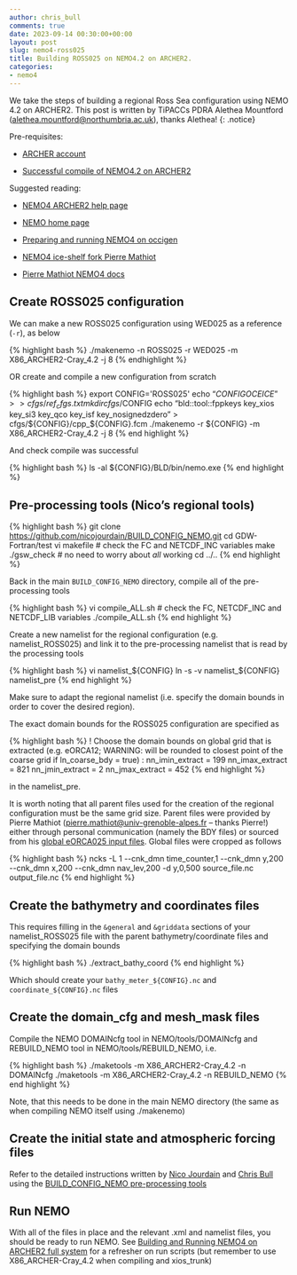 ```yaml
---
author: chris_bull
comments: true
date: 2023-09-14 00:30:00+00:00
layout: post
slug: nemo4-ross025
title: Building ROSS025 on NEMO4.2 on ARCHER2. 
categories:
- nemo4
---
```

We take the steps of building a regional Ross Sea configuration using NEMO 4.2 on ARCHER2. This post is written by TiPACCs PDRA Alethea Mountford (alethea.mountford@northumbria.ac.uk), thanks Alethea!
{: .notice}

Pre-requisites:

* [ARCHER account](http://www.archer.ac.uk/access/)

* [Successful compile of NEMO4.2 on ARCHER2](https://cbull.info/nemo4/nemo42-arc2-01/)

Suggested reading:

* [NEMO4 ARCHER2 help page](https://docs.archer2.ac.uk/research-software/nemo)

* [NEMO home page](https://forge.nemo-ocean.eu/nemo/nemo) 

* [Preparing and running NEMO4 on occigen](https://nicojourdain.github.io/students_dir/students_nemo4_occigen/) 

* [NEMO4 ice-shelf fork Pierre Mathiot](https://github.com/pmathiot/NEMOCFG)

* [Pierre Mathiot NEMO4 docs](https://pmathiot.github.io/NEMOCFG/docs/build/html/simu_eORCA025.html#summary)

## Create ROSS025 configuration

We can make a new ROSS025 configuration using WED025 as a reference (`-r`), as below

{% highlight bash %}
./makenemo -n ROSS025 -r WED025 -m X86_ARCHER2-Cray_4.2 -j 8
{% endhighlight %}

OR create and compile a new configuration from scratch

{% highlight bash %}
export CONFIG='ROSS025'
echo “$CONFIG OCE ICE” >> cfgs/ref_cfgs.txt
mkdir cfgs/$CONFIG
echo “bld::tool::fppkeys key_xios key_si3 key_qco key_isf key_nosignedzdero” > cfgs/${CONFIG}/cpp_${CONFIG}.fcm
./makenemo -r ${CONFIG} -m X86_ARCHER2-Cray_4.2 -j 8
{% end highlight %}

And check compile was successful

{% highlight bash %}
ls -al ${CONFIG}/BLD/bin/nemo.exe
{% end highlight %}


## Pre-processing tools (Nico’s regional tools)

{% highlight bash %}
git clone https://github.com/nicojourdain/BUILD_CONFIG_NEMO.git
cd GDW-Fortran/test
vi makefile # check the FC and NETCDF_INC variables
make
./gsw_check # no need to worry about *all* working
cd ../..
{% end highlight %}

Back in the main `BUILD_CONFIG_NEMO` directory, compile all of the pre-processing tools

{% highlight bash %}
vi compile_ALL.sh # check the FC, NETCDF_INC and NETCDF_LIB variables
./compile_ALL.sh
{% end highlight %}

Create a new namelist for the regional configuration (e.g. namelist_ROSS025) and link it to the pre-processing namelist that is read by the processing tools

{% highlight bash %}
vi namelist_${CONFIG}
ln -s -v namelist_${CONFIG} namelist_pre
{% end highlight %}

Make sure to adapt the regional namelist (i.e. specify the domain bounds in order to cover the desired region).

The exact domain bounds for the ROSS025 configuration are specified as

{% highlight bash %}
! Choose the domain bounds on global grid that is extracted (e.g. eORCA12; WARNING: will be rounded to closest point of the coarse grid if ln_coarse_bdy = true) :
nn_imin_extract       =  199
nn_imax_extract       =  821
nn_jmin_extract       =    2
nn_jmax_extract       =  452
{% end highlight %}

in the namelist_pre. 

It is worth noting that all parent files used for the creation of the regional configuration must be the same grid size. Parent files were provided by Pierre Mathiot (pierre.mathiot@univ-grenoble-alpes.fr – thanks Pierre!) either through personal communication (namely the BDY files) or sourced from his [global eORCA025 input files](https://pmathiot.github.io/NEMOCFG/docs/build/html/input_eORCA025.html). Global files were cropped as follows

{% highlight bash %}
ncks -L 1 --cnk_dmn time_counter,1 --cnk_dmn y,200 --cnk_dmn x,200 --cnk_dmn nav_lev,200 -d y,0,500 source_file.nc output_file.nc
{% end highlight %}

## Create the bathymetry and coordinates files

This requires filling in the `&general` and `&griddata` sections of your namelist_ROSS025 file with the parent bathymetry/coordinate files and specifying the domain bounds

{% highlight bash %}
./extract_bathy_coord
{% end highlight %}

Which should create your `bathy_meter_${CONFIG}.nc` and `coordinate_${CONFIG}.nc` files

## Create the domain_cfg and mesh_mask files

Compile the NEMO DOMAINcfg tool in NEMO/tools/DOMAINcfg and REBUILD_NEMO tool in NEMO/tools/REBUILD_NEMO, i.e.

{% highlight bash %}
./maketools -m X86_ARCHER2-Cray_4.2 -n DOMAINcfg
./maketools -m X86_ARCHER2-Cray_4.2 -n REBUILD_NEMO
{% end highlight %}

Note, that this needs to be done in the main NEMO directory (the same as when compiling NEMO itself using ./makenemo)

## Create the initial state and atmospheric forcing files

Refer to the detailed instructions written by [Nico Jourdain](https://nicojourdain.github.io/students_dir/students_nemo4_occigen/) and [Chris Bull](https://cbull.info/nemo/nemo-wed12-05/) using the [BUILD_CONFIG_NEMO pre-processing tools](https://github.com/chrisb13/BUILD_CONFIG_NEMO)

## Run NEMO

With all of the files in place and the relevant .xml and namelist files, you should be ready to run NEMO. See [Building and Running NEMO4 on ARCHER2 full system](https://cbull.info/nemo4/nemo42-arc2-01/) for a refresher on run scripts (but remember to use X86_ARCHER-Cray_4.2 when compiling and xios_trunk)
